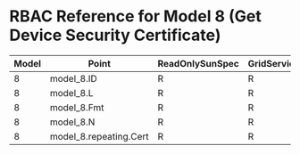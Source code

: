 # RBAC Reference for Model 8 (Get Device Security Certificate)

| Model | Point | ReadOnlySunSpec | GridServiceSunSpec | NetworkAdministratorSunSpec | SuperAdministratorSpec | 
|-------|-------|------------------|---------------------|------------------|--------------------|
| 8 | model_8.ID | R | R | R | R |
| 8 | model_8.L | R | R | R | R |
| 8 | model_8.Fmt | R | R | R | R |
| 8 | model_8.N | R | R | R | R |
| 8 | model_8.repeating.Cert | R | R | R | R |
